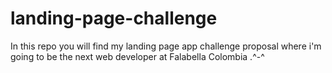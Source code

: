 # landing-page-challenge
In this repo you will find my landing page app challenge proposal where i'm going to be the next web developer at Falabella Colombia .^-^
